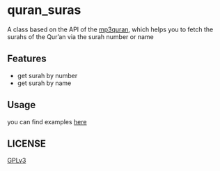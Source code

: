 # quran_suras

A class based on the API of the [mp3quran](https://www.mp3quran.net), which helps you to fetch the surahs of the Qur’an via the surah number or name 

## Features
* get surah by number
* get surah by name

## Usage
you can find examples [here](https://codeberg.org/Awiteb/quran_suras.py/examples)

## LICENSE
[GPLv3](https://www.gnu.org/licenses/gpl-3.0.html)